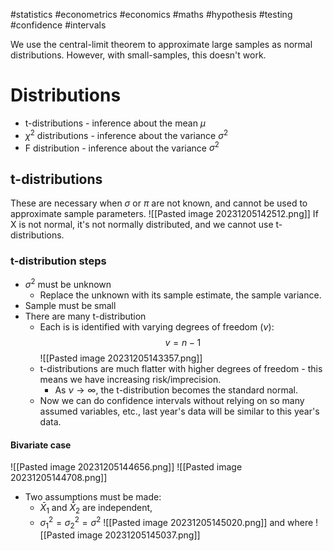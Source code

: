 #statistics #econometrics #economics #maths #hypothesis #testing #confidence #intervals

We use the central-limit theorem to approximate large samples as normal distributions. However, with small-samples, this doesn't work.
# Distributions
- t-distributions - inference about the mean $\mu$
- $\chi^2$ distributions - inference about the variance $\sigma^2$
- F distribution - inference about the variance $\sigma^2$
## t-distributions
These are necessary when $\sigma$ or $\pi$ are not known, and cannot be used to approximate sample parameters.
![[Pasted image 20231205142512.png]]
If X is not normal, it's not normally distributed, and we cannot use t-distributions.
### t-distribution steps
- $\sigma^2$ must be unknown
	- Replace the unknown with its sample estimate, the sample variance.
- Sample must be small
- There are many t-distribution
	- Each is is identified with varying degrees of freedom ($\nu$):$$v=n-1$$![[Pasted image 20231205143357.png]]
	- t-distributions are much flatter with higher degrees of freedom - this means we have increasing risk/imprecision.
		- As $\nu\rightarrow\infty$, the t-distribution becomes the standard normal.
	- Now we can do confidence intervals without relying on so many assumed variables, etc., last year's data will be similar to this year's data.
#### Bivariate case
![[Pasted image 20231205144656.png]]
![[Pasted image 20231205144708.png]]
- Two assumptions must be made:
	- $\bar{X}_1$ and $\bar{X}_2$ are independent,
	- $\sigma_1^2=\sigma_2^2=\sigma^2$
![[Pasted image 20231205145020.png]]
and where
![[Pasted image 20231205145037.png]]
